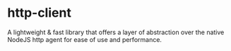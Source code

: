 # http-client
A lightweight &amp; fast library that offers a layer of abstraction over the native NodeJS http agent for ease of use and performance.
